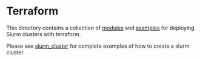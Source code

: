 # Terraform

This directory contains a collection of [modules](./modules) and
[examples](./examples) for deploying Slurm clusters with terraform.

Please see [slurm_cluster](./examples/slurm_cluster) for complete examples of
how to create a slurm cluster.
